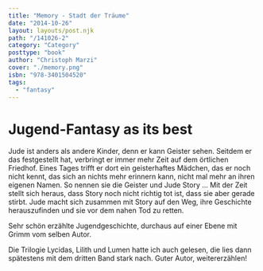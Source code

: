 ```yaml
---
title: "Memory - Stadt der Träume"
date: "2014-10-26"
layout: layouts/post.njk
path: "/141026-2"
category: "Category"
posttype: "book"
author: "Christoph Marzi"
cover: "./memory.png"
isbn: "978-3401504520"
tags:
  - "fantasy"
---
```

# Jugend-Fantasy as its best

Jude ist anders als andere Kinder, denn er kann Geister sehen. Seitdem er das festgestellt hat, verbringt er immer mehr Zeit auf dem örtlichen Friedhof. Eines Tages trifft er dort ein geisterhaftes Mädchen, das er noch nicht kennt, das sich an nichts mehr erinnern kann, nicht mal mehr an ihren eigenen Namen. So nennen sie die Geister und Jude Story ... Mit der Zeit stellt sich heraus, dass Story noch nicht richtig tot ist, dass sie aber gerade stirbt. Jude macht sich zusammen mit Story auf den Weg, ihre Geschichte herauszufinden und sie vor dem nahen Tod zu retten.

Sehr schön erzählte Jugendgeschichte, durchaus auf einer Ebene mit Grimm vom selben Autor.

Die Trilogie Lycidas, Lilith und Lumen hatte ich auch gelesen, die lies dann spätestens mit dem dritten Band stark nach. Guter Autor, weitererzählen!
